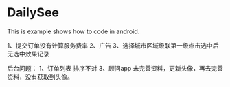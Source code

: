 DailySee
=========================

This is example shows how to code in android.

1、提交订单没有计算服务费率
2、广告
3、选择城市区域级联第一级点击选中后无选中效果记录

后台问题：
1、订单列表 排序不对
3、顾问app 未完善资料，更新头像，再去完善资料，没有获取到头像。